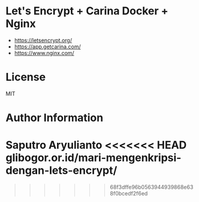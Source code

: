 # Let's Encrypt + Carina Docker + Nginx

- https://letsencrypt.org/
- https://app.getcarina.com/
- https://www.nginx.com/

# License
MIT

# Author Information
Saputro Aryulianto
<<<<<<< HEAD
glibogor.or.id/mari-mengenkripsi-dengan-lets-encrypt/
=======

>>>>>>> 68f3dffe96b0563944939868e638f0bcedf2f6ed
